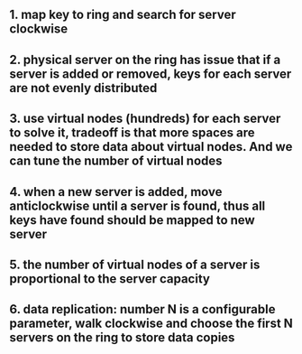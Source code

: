 ## 1. map key to ring and search for server clockwise

## 2. physical server on the ring has issue that if a server is added or removed, keys for each server are not evenly distributed

## 3. use virtual nodes (hundreds) for each server to solve it, tradeoff is that more spaces are needed to store data about virtual nodes. And we can tune the number of virtual nodes

## 4. when a new server is added, move anticlockwise until a server is found, thus all keys have found should be mapped to new server

## 5. the number of virtual nodes of a server is proportional to the server capacity

## 6. data replication: number N is a configurable parameter, walk clockwise and choose the first N servers on the ring to store data copies 
